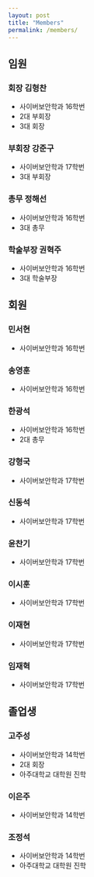 ```yaml
---
layout: post
title: "Members"
permalink: /members/
---
```


## 임원

### 회장 김형찬
* 사이버보안학과 16학번
* 2대 부회장
* 3대 회장

### 부회장 강준구
* 사이버보안학과 17학번
* 3대 부회장

### 총무 정해선
* 사이버보안학과 16학번
* 3대 총무

### 학술부장 권혁주
* 사이버보안학과 16학번
* 3대 학술부장

## 회원

### 민서현
* 사이버보안학과 16학번

### 송영훈
* 사이버보안학과 16학번

### 한광석
* 사이버보안학과 16학번
* 2대 총무

### 강형국
* 사이버보안학과 17학번

### 신동석
* 사이버보안학과 17학번

### 윤찬기
* 사이버보안학과 17학번

### 이시훈
* 사이버보안학과 17학번

### 이재현
* 사이버보안학과 17학번

### 임재혁
* 사이버보안학과 17학번

## 졸업생

### 고주성
* 사이버보안학과 14학번
* 2대 회장
* 아주대학교 대학원 진학

### 이은주
* 사이버보안학과 14학번

### 조정석
* 사이버보안학과 14학번
* 아주대학교 대학원 진학